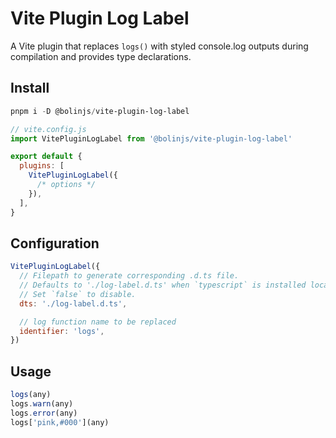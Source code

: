 # Vite Plugin Log Label

A Vite plugin that replaces `logs()` with styled console.log outputs during compilation and provides type declarations.

## Install

```powershell
pnpm i -D @bolinjs/vite-plugin-log-label
```

```javascript
// vite.config.js
import VitePluginLogLabel from '@bolinjs/vite-plugin-log-label'

export default {
  plugins: [
    VitePluginLogLabel({
      /* options */
    }),
  ],
}
```

## Configuration

```javascript
VitePluginLogLabel({
  // Filepath to generate corresponding .d.ts file.
  // Defaults to './log-label.d.ts' when `typescript` is installed locally.
  // Set `false` to disable.
  dts: './log-label.d.ts',

  // log function name to be replaced
  identifier: 'logs',
})
```

## Usage

```javascript
logs(any)
logs.warn(any)
logs.error(any)
logs['pink,#000'](any)
```
